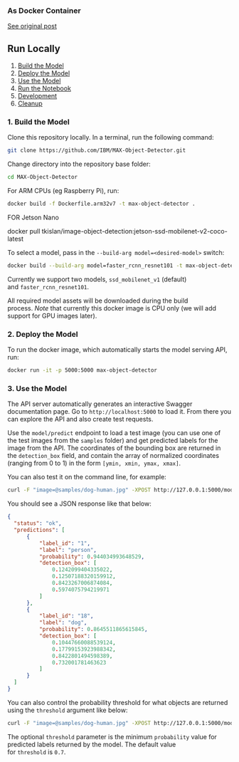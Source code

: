 ### As Docker Container

[See original post](https://hub.docker.com/r/codait/max-object-detector)

## Run Locally

1. [Build the Model](https://hub.docker.com/r/codait/max-object-detector#1-build-the-model)
2. [Deploy the Model](https://hub.docker.com/r/codait/max-object-detector#2-deploy-the-model)
3. [Use the Model](https://hub.docker.com/r/codait/max-object-detector#3-use-the-model)
4. [Run the Notebook](https://hub.docker.com/r/codait/max-object-detector#4-run-the-notebook)
5. [Development](https://hub.docker.com/r/codait/max-object-detector#5-development)
6. [Cleanup](https://hub.docker.com/r/codait/max-object-detector#6-cleanup)

### 1. Build the Model

Clone this repository locally. In a terminal, run the following command:

```bash
git clone https://github.com/IBM/MAX-Object-Detector.git
```

Change directory into the repository base folder:

```bash
cd MAX-Object-Detector
```

For ARM CPUs (eg Raspberry Pi), run:

```bash
docker build -f Dockerfile.arm32v7 -t max-object-detector .
```
FOR Jetson Nano

docker pull tkislan/image-object-detection:jetson-ssd-mobilenet-v2-coco-latest


To select a model, pass in the `--build-arg model=<desired-model>` switch:

```bash
docker build --build-arg model=faster_rcnn_resnet101 -t max-object-detector .
```

Currently we support two models, `ssd_mobilenet_v1` (default) and `faster_rcnn_resnet101`.

All required model assets will be downloaded during the build process. _Note_ that currently this docker image is CPU only (we will add support for GPU images later).

### 2. Deploy the Model

To run the docker image, which automatically starts the model serving API, run:

```bash
docker run -it -p 5000:5000 max-object-detector
```

### 3. Use the Model

The API server automatically generates an interactive Swagger documentation page. Go to `http://localhost:5000` to load it. From there you can explore the API and also create test requests.

Use the `model/predict` endpoint to load a test image (you can use one of the test images from the `samples` folder) and get predicted labels for the image from the API. The coordinates of the bounding box are returned in the `detection_box` field, and contain the array of normalized coordinates (ranging from 0 to 1) in the form `[ymin, xmin, ymax, xmax]`.



You can also test it on the command line, for example:

```bash
curl -F "image=@samples/dog-human.jpg" -XPOST http://127.0.0.1:5000/model/predict
```

You should see a JSON response like that below:

```json
{
  "status": "ok",
  "predictions": [
      {
          "label_id": "1",
          "label": "person",
          "probability": 0.944034993648529,
          "detection_box": [
              0.1242099404335022,
              0.12507188320159912,
              0.8423267006874084,
              0.5974075794219971
          ]
      },
      {
          "label_id": "18",
          "label": "dog",
          "probability": 0.8645511865615845,
          "detection_box": [
              0.10447660088539124,
              0.17799153923988342,
              0.8422801494598389,
              0.732001781463623
          ]
      }
  ]
}
```

You can also control the probability threshold for what objects are returned using the `threshold` argument like below:

```bash
curl -F "image=@samples/dog-human.jpg" -XPOST http://127.0.0.1:5000/model/predict?threshold=0.5
```

The optional `threshold` parameter is the minimum `probability` value for predicted labels returned by the model. The default value for `threshold` is `0.7`.
